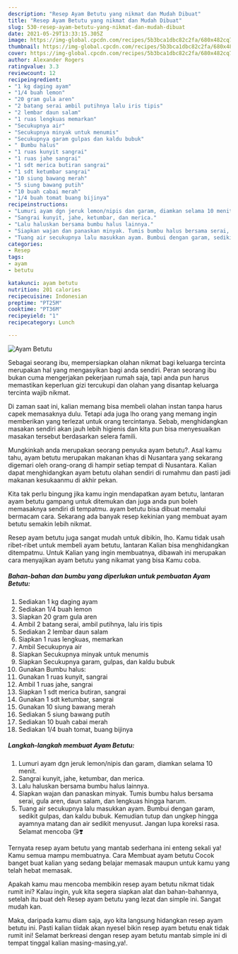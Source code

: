 ```yaml
---
description: "Resep Ayam Betutu yang nikmat dan Mudah Dibuat"
title: "Resep Ayam Betutu yang nikmat dan Mudah Dibuat"
slug: 530-resep-ayam-betutu-yang-nikmat-dan-mudah-dibuat
date: 2021-05-29T13:33:15.305Z
image: https://img-global.cpcdn.com/recipes/5b3bca1dbc82c2fa/680x482cq70/ayam-betutu-foto-resep-utama.jpg
thumbnail: https://img-global.cpcdn.com/recipes/5b3bca1dbc82c2fa/680x482cq70/ayam-betutu-foto-resep-utama.jpg
cover: https://img-global.cpcdn.com/recipes/5b3bca1dbc82c2fa/680x482cq70/ayam-betutu-foto-resep-utama.jpg
author: Alexander Rogers
ratingvalue: 3.3
reviewcount: 12
recipeingredient:
- "1 kg daging ayam"
- "1/4 buah lemon"
- "20 gram gula aren"
- "2 batang serai ambil putihnya lalu iris tipis"
- "2 lembar daun salam"
- "1 ruas lengkuas memarkan"
- "Secukupnya air"
- "Secukupnya minyak untuk menumis"
- "Secukupnya garam gulpas dan kaldu bubuk"
- " Bumbu halus"
- "1 ruas kunyit sangrai"
- "1 ruas jahe sangrai"
- "1 sdt merica butiran sangrai"
- "1 sdt ketumbar sangrai"
- "10 siung bawang merah"
- "5 siung bawang putih"
- "10 buah cabai merah"
- "1/4 buah tomat buang bijinya"
recipeinstructions:
- "Lumuri ayam dgn jeruk lemon/nipis dan garam, diamkan selama 10 menit."
- "Sangrai kunyit, jahe, ketumbar, dan merica."
- "Lalu haluskan bersama bumbu halus lainnya."
- "Siapkan wajan dan panaskan minyak. Tumis bumbu halus bersama serai, gula aren, daun salam, dan lengkuas hingga harum."
- "Tuang air secukupnya lalu masukkan ayam. Bumbui dengan garam, sedikit gulpas, dan kaldu bubuk. Kemudian tutup dan ungkep hingga ayamnya matang dan air sedikit menyusut. Jangan lupa koreksi rasa. Selamat mencoba 😘❣️"
categories:
- Resep
tags:
- ayam
- betutu

katakunci: ayam betutu 
nutrition: 201 calories
recipecuisine: Indonesian
preptime: "PT25M"
cooktime: "PT36M"
recipeyield: "1"
recipecategory: Lunch

---
```



![Ayam Betutu](https://img-global.cpcdn.com/recipes/5b3bca1dbc82c2fa/680x482cq70/ayam-betutu-foto-resep-utama.jpg)

Sebagai seorang ibu, mempersiapkan olahan nikmat bagi keluarga tercinta merupakan hal yang mengasyikan bagi anda sendiri. Peran seorang ibu bukan cuma mengerjakan pekerjaan rumah saja, tapi anda pun harus memastikan keperluan gizi tercukupi dan olahan yang disantap keluarga tercinta wajib nikmat.

Di zaman  saat ini, kalian memang bisa membeli olahan instan tanpa harus capek memasaknya dulu. Tetapi ada juga lho orang yang memang ingin memberikan yang terlezat untuk orang tercintanya. Sebab, menghidangkan masakan sendiri akan jauh lebih higienis dan kita pun bisa menyesuaikan masakan tersebut berdasarkan selera famili. 



Mungkinkah anda merupakan seorang penyuka ayam betutu?. Asal kamu tahu, ayam betutu merupakan makanan khas di Nusantara yang sekarang digemari oleh orang-orang di hampir setiap tempat di Nusantara. Kalian dapat menghidangkan ayam betutu olahan sendiri di rumahmu dan pasti jadi makanan kesukaanmu di akhir pekan.

Kita tak perlu bingung jika kamu ingin mendapatkan ayam betutu, lantaran ayam betutu gampang untuk ditemukan dan juga anda pun boleh memasaknya sendiri di tempatmu. ayam betutu bisa dibuat memalui bermacam cara. Sekarang ada banyak resep kekinian yang membuat ayam betutu semakin lebih nikmat.

Resep ayam betutu juga sangat mudah untuk dibikin, lho. Kamu tidak usah ribet-ribet untuk membeli ayam betutu, lantaran Kalian bisa menghidangkan ditempatmu. Untuk Kalian yang ingin membuatnya, dibawah ini merupakan cara menyajikan ayam betutu yang nikamat yang bisa Kamu coba.

<!--inarticleads1-->

##### Bahan-bahan dan bumbu yang diperlukan untuk pembuatan Ayam Betutu:

1. Sediakan 1 kg daging ayam
1. Sediakan 1/4 buah lemon
1. Siapkan 20 gram gula aren
1. Ambil 2 batang serai, ambil putihnya, lalu iris tipis
1. Sediakan 2 lembar daun salam
1. Siapkan 1 ruas lengkuas, memarkan
1. Ambil Secukupnya air
1. Siapkan Secukupnya minyak untuk menumis
1. Siapkan Secukupnya garam, gulpas, dan kaldu bubuk
1. Gunakan  Bumbu halus:
1. Gunakan 1 ruas kunyit, sangrai
1. Ambil 1 ruas jahe, sangrai
1. Siapkan 1 sdt merica butiran, sangrai
1. Gunakan 1 sdt ketumbar, sangrai
1. Gunakan 10 siung bawang merah
1. Sediakan 5 siung bawang putih
1. Sediakan 10 buah cabai merah
1. Sediakan 1/4 buah tomat, buang bijinya




<!--inarticleads2-->

##### Langkah-langkah membuat Ayam Betutu:

1. Lumuri ayam dgn jeruk lemon/nipis dan garam, diamkan selama 10 menit.
1. Sangrai kunyit, jahe, ketumbar, dan merica.
1. Lalu haluskan bersama bumbu halus lainnya.
1. Siapkan wajan dan panaskan minyak. Tumis bumbu halus bersama serai, gula aren, daun salam, dan lengkuas hingga harum.
1. Tuang air secukupnya lalu masukkan ayam. Bumbui dengan garam, sedikit gulpas, dan kaldu bubuk. Kemudian tutup dan ungkep hingga ayamnya matang dan air sedikit menyusut. Jangan lupa koreksi rasa. Selamat mencoba 😘❣️




Ternyata resep ayam betutu yang mantab sederhana ini enteng sekali ya! Kamu semua mampu membuatnya. Cara Membuat ayam betutu Cocok banget buat kalian yang sedang belajar memasak maupun untuk kamu yang telah hebat memasak.

Apakah kamu mau mencoba membikin resep ayam betutu nikmat tidak rumit ini? Kalau ingin, yuk kita segera siapkan alat dan bahan-bahannya, setelah itu buat deh Resep ayam betutu yang lezat dan simple ini. Sangat mudah kan. 

Maka, daripada kamu diam saja, ayo kita langsung hidangkan resep ayam betutu ini. Pasti kalian tiidak akan nyesel bikin resep ayam betutu enak tidak rumit ini! Selamat berkreasi dengan resep ayam betutu mantab simple ini di tempat tinggal kalian masing-masing,ya!.

